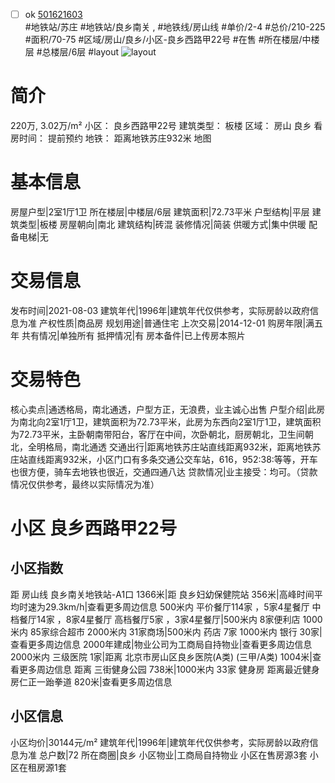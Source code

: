 - [ ] ok [501621603](https://bj.5i5j.com/ershoufang/501621603.html)  
 #地铁站/苏庄 #地铁站/良乡南关 ,  #地铁线/房山线
#单价/2-4 #总价/210-225 #面积/70-75   #区域/房山/良乡/小区-良乡西路甲22号 #在售 #所在楼层/中楼层 #总楼层/6层 #layout 
![layout](http://image2a.5i5j.com/bdir/layout/551422.jpg_P5.jpg) 
# 简介 
 220万,  3.02万/m² 
小区： 良乡西路甲22号
建筑类型： 板楼
区域： 房山 良乡
看房时间： 提前预约
地铁： 距离地铁苏庄932米 地图
# 基本信息 
 房屋户型|2室1厅1卫
所在楼层|中楼层/6层
建筑面积|72.73平米
户型结构|平层
建筑类型|板楼
房屋朝向|南北
建筑结构|砖混
装修情况|简装
供暖方式|集中供暖
配备电梯|无
# 交易信息 
 发布时间|2021-08-03
建筑年代|1996年|建筑年代仅供参考，实际房龄以政府信息为准
产权性质|商品房
规划用途|普通住宅
上次交易|2014-12-01
购房年限|满五年
共有情况|单独所有
抵押情况|有
房本备件|已上传房本照片
# 交易特色 
 核心卖点|通透格局，南北通透，户型方正，无浪费，业主诚心出售
户型介绍|此房为南北向2室1厅1卫，建筑面积为72.73平米，此房为东西向2室1厅1卫，建筑面积为72.73平米，主卧朝南带阳台，客厅在中间，次卧朝北，厨房朝北，卫生间朝北，全明格局，南北通透
交通出行|距离地铁苏庄站直线距离932米，距离地铁苏庄站直线距离932米，小区门口有多条交通公交车站，616，952:38:等等，开车也很方便，骑车去地铁也很近，交通四通八达
贷款情况|业主接受：均可。（贷款情况仅供参考，最终以实际情况为准）
# 小区 良乡西路甲22号
## 小区指数 
 距 房山线 良乡南关地铁站-A1口 1366米|距 良乡妇幼保健院站 356米|高峰时间平均时速为29.3km/h|查看更多周边信息
500米内 平价餐厅114家 ，5家4星餐厅
中档餐厅14家 ，8家4星餐厅
高档餐厅5家 ，3家4星餐厅|500米内 8家便利店
1000米内 85家综合超市
2000米内 31家商场|500米内 药店 7家
1000米内 银行 30家|查看更多周边信息
2000年建成|物业公司为工商局自持物业|查看更多周边信息
2000米内 三级医院 1家|距离 北京市房山区良乡医院(A类) (三甲/A类) 1004米|查看更多周边信息
距离 三街健身公园 738米|1000米内 33家 健身房
距离最近健身房仁正一跆拳道 820米|查看更多周边信息
## 小区信息 
 小区均价|30144元/m²
建筑年代|1996年|建筑年代仅供参考，实际房龄以政府信息为准
总户数|72
所在商圈|良乡
小区物业|工商局自持物业
小区在售房源3套
小区在租房源1套
